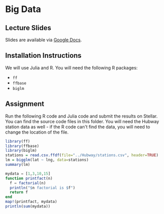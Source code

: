 # Big Data

## Lecture Slides

Slides are available via [Google Docs](https://docs.google.com/presentation/d/1pDGyRcIBwEC-W63NPNQMS6EGwndpOY82kf2g4-h3OV8/edit?usp=sharing).

## Installation Instructions

We will use Julia and R. You will need the following R packages:

 * ``ff``
 * ``ffbase``
 * ``biglm``

## Assignment

Run the following R code and Julia code and submit the results on Stellar. You can find the source code files in this folder. You will need the Hubway station data as well - if the R code can't find the data, you will need to change the location of the file.

```R
library(ff)
library(ffbase)
library(biglm)
stations = read.csv.ffdf(file="../Hubway/stations.csv", header=TRUE)
lm = bigglm(lat ~ lng, data=stations)
summary(lm)
```

```Julia
mydata = [1,3,10,15]
function printfact(n)
  f = factorial(n)
  println("$n factorial is $f")
  return f
end
map!(printfact, mydata)
println(sum(mydata))
```
